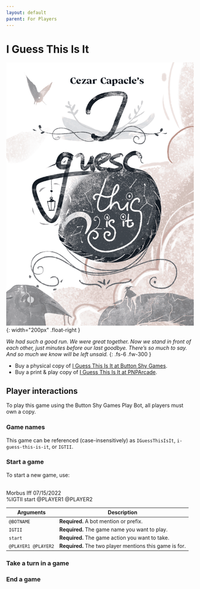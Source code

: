 ```yaml
---
layout: default
parent: For Players
---
```


# I Guess This Is It

![I Guess This Is It cover](../assets/i-guess-this-is-it--cover.png){: width="200px" .float-right }

_We had such a good run. We were great together. Now we stand in front of each
other, just minutes before our last goodbye. There’s so much to say. And so
much we know will be left unsaid._
{: .fs-6 .fw-300 }

* Buy a physical copy of [I Guess This Is It at Button Shy Games](https://buttonshygames.com/products/i-guess-this-is-it-1).
* Buy a print & play copy of [I Guess This Is It at PNPArcade](https://www.pnparcade.com/products/i-guess-this-is-it).

## Player interactions

To play this game using the Button Shy Games Play Bot, all players must own a copy.

### Game names

This game can be referenced (case-insensitively) as `IGuessThisIsIt`, `i-guess-this-is-it`, or `IGTII`.

### Start a game

To start a new game, use:

<div class="discord-messages">
  <div class="discord-message">
    <div class="discord-message-content">
      <div class="discord-author-avatar">
        <img src="https://cdn.discordapp.com/avatars/210832949904408577/de284c63bedc8a161782e959288bda2b.png" alt="">
      </div>
      <div class="discord-message-body">
        <div class="discord-message-author">
          <span class="discord-author-info"><span class="discord-author-username">Morbus Iff</span></span>
          <span class="discord-message-timestamp">07/15/2022</span>
        </div>
        <div class="discord-message-text">
          %IGTII start @PLAYER1 @PLAYER2
        </div>
      </div>
    </div>
  </div>
</div>

| Arguments           | Description                                             |
|---------------------|---------------------------------------------------------|
| `@BOTNAME`          | **Required.** A bot mention or prefix.                  |
| `IGTII`             | **Required.** The game name you want to play.           |
| `start`             | **Required.** The game action you want to take.         |
| `@PLAYER1 @PLAYER2` | **Required.** The two player mentions this game is for. |

### Take a turn in a game

### End a game
